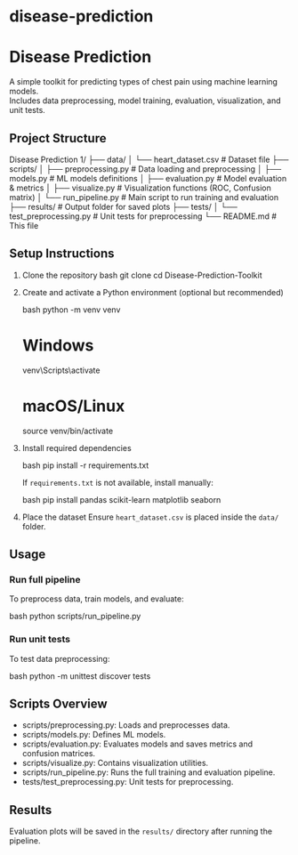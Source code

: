 # disease-prediction

# Disease Prediction 

A simple toolkit for predicting types of chest pain using machine learning models.  
Includes data preprocessing, model training, evaluation, visualization, and unit tests.


## Project Structure

Disease Prediction 1/
├── data/
│   └── heart\_dataset.csv        # Dataset file
├── scripts/
│   ├── preprocessing.py         # Data loading and preprocessing
│   ├── models.py                # ML models definitions
│   ├── evaluation.py            # Model evaluation & metrics
│   ├── visualize.py             # Visualization functions (ROC, Confusion matrix)
│   └── run\_pipeline.py          # Main script to run training and evaluation
├── results/                     # Output folder for saved plots
├── tests/
│   └── test\_preprocessing.py    # Unit tests for preprocessing
└── README.md                    # This file


## Setup Instructions

1. Clone the repository
   bash
   git clone <your-repo-url>
   cd Disease-Prediction-Toolkit


2. Create and activate a Python environment (optional but recommended)

   bash
   python -m venv venv
   # Windows
   venv\Scripts\activate
   # macOS/Linux
   source venv/bin/activate
  

3. Install required dependencies

   bash
   pip install -r requirements.txt

   If `requirements.txt` is not available, install manually:

   bash
   pip install pandas scikit-learn matplotlib seaborn

4. Place the dataset
   Ensure `heart_dataset.csv` is placed inside the `data/` folder.

## Usage

### Run full pipeline

To preprocess data, train models, and evaluate:

bash
python scripts/run_pipeline.py

### Run unit tests

To test data preprocessing:

bash
python -m unittest discover tests

## Scripts Overview

* scripts/preprocessing.py: Loads and preprocesses data.
* scripts/models.py: Defines ML models.
* scripts/evaluation.py: Evaluates models and saves metrics and confusion matrices.
* scripts/visualize.py: Contains visualization utilities.
* scripts/run_pipeline.py: Runs the full training and evaluation pipeline.
* tests/test_preprocessing.py: Unit tests for preprocessing.

## Results

Evaluation plots will be saved in the `results/` directory after running the pipeline.

